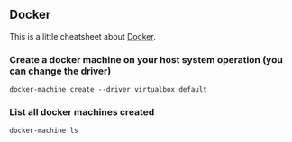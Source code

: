 ## Docker

This is a little cheatsheet about [Docker](https://www.docker.com).

### Create a docker machine on your host system operation (you can change the driver)
```
docker-machine create --driver virtualbox default
```

### List all docker machines created
```
docker-machine ls
```

